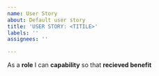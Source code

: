 ```yaml
---
name: User Story
about: Default user story
title: 'USER STORY: <TITILE>'
labels: ''
assignees: ''

---
```


As a **role** I can **capability** so that **recieved benefit**
